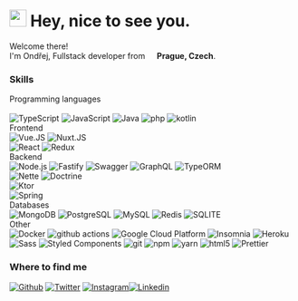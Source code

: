 <h1><img src="https://emojis.slackmojis.com/emojis/images/1531849430/4246/blob-sunglasses.gif?1531849430" width="30"/> Hey, nice to see you.</h1>


<p>Welcome there! </br> I'm Ondřej, Fullstack developer from <img src="https://www.flaticon.com/svg/static/icons/svg/939/939669.svg" width="13"/> <b>Prague, Czech</b>.</p>
<h3>Skills</h3>
<p>
  <a>Programming languages</a>
  </br>
  </br>
    <img alt="TypeScript" src="https://img.shields.io/badge/-TypeScript-007ACC?style=flat-square&logo=typescript&logoColor=white" />
    <img alt="JavaScript" src="https://img.shields.io/badge/-JavaScript-F7B93E?style=flat-square&logo=javascript&logoColor=white" />
    <img alt="Java" src="https://img.shields.io/badge/-Java-CB3837?style=flat-square&logo=java&logoColor=white" />
    <img alt="php" src="https://img.shields.io/badge/-PhP-5849BE?style=flat-square&logo=php&logoColor=white" />
    <img alt="kotlin" src="https://img.shields.io/badge/-Kotlin-000000?style=flat-square&logo=Kotlin&logoColor=white" />
  </br>
  <a>Frontend</a>
  </br>
    <img alt="Vue.JS" src="https://img.shields.io/badge/-Vue.JS-43853d?style=flat-square&logo=vue.js&logoColor=white"/>
    <img alt="Nuxt.JS" src="https://img.shields.io/badge/-Nuxt.JS-43853d?style=flat-square&logo=nuxt.js&logoColor=white"/>
    </br>
    <img alt="React" src="https://img.shields.io/badge/-React-007ACC?style=flat-square&logo=react&logoColor=white"/>
    <img alt="Redux" src="https://img.shields.io/badge/-Redux-5849BE?style=flat-square&logo=redux&logoColor=white"/>
    </br>
    <a>Backend</a>
    </br>
    <img alt="Node.js" src="https://img.shields.io/badge/-Node.js-43853d?style=flat-square&logo=Node.js&logoColor=white" />
    <img alt="Fastify" src="https://img.shields.io/badge/-Fastify-000000?style=flat-square&logo=fastify&logoColor=white" />
    <img alt="Swagger" src="https://img.shields.io/badge/-Swagger-43853d?style=flat-square&logo=swagger&logoColor=white" />
    <img alt="GraphQL" src="https://img.shields.io/badge/-GraphQL-E10098?style=flat-square&logo=graphql&logoColor=white" />
    <img alt="TypeORM" src="https://img.shields.io/badge/-TypeORM-000000?style=flat-square&logo=typeorm&logoColor=white" />
    </br>
    <img alt="Nette" src="https://img.shields.io/badge/-Nette-007ACC?style=flat-square&logo=nette&logoColor=white" />
    <img alt="Doctrine" src="https://img.shields.io/badge/-Doctrine-F7B93E?style=flat-square&logo=Doctrine&logoColor=white" />
    </br>
    <img alt="Ktor" src="https://img.shields.io/badge/-Ktor-000000?style=flat-square&logo=ktor&logoColor=white" />
    </br>
    <img alt="Spring" src="https://img.shields.io/badge/-Spring-43853d?style=flat-square&logo=spring&logoColor=white" />
    </br>
    <a>Databases</a>
    </br>
    <img alt="MongoDB" src="https://img.shields.io/badge/-MongoDB-13aa52?style=flat-square&logo=mongodb&logoColor=white" />
    <img alt="PostgreSQL" src="https://img.shields.io/badge/-PostgreSQL-007ACC?style=flat-square&logo=postgresql&logoColor=white" />
    <img alt="MySQL" src="https://img.shields.io/badge/-MySQL-F7B93E?style=flat-square&logo=mysql&logoColor=white" />
    <img alt="Redis" src="https://img.shields.io/badge/-Redis-CB3837?style=flat-square&logo=redis&logoColor=white" />
    <img alt="SQLITE" src="https://img.shields.io/badge/-SQLITE-000000?style=flat-square&logo=sqlite&logoColor=white" />
    </br>
    <a>Other</a>
    </br>
    <img alt="Docker" src="https://img.shields.io/badge/-Docker-46a2f1?style=flat-square&logo=docker&logoColor=white" />
    <img alt="github actions" src="https://img.shields.io/badge/-Github_Actions-2088FF?style=flat-square&logo=github-actions&logoColor=white" />
    <img alt="Google Cloud Platform" src="https://img.shields.io/badge/-Google_Cloud_Platform-1a73e8?style=flat-square&logo=google-cloud&logoColor=white" />
    <img alt="Insomnia" src="https://img.shields.io/badge/-Insomnia-5849BE?style=flat-square&logo=insomnia&logoColor=white" />
    <img alt="Heroku" src="https://img.shields.io/badge/-Heroku-430098?style=flat-square&logo=heroku&logoColor=white" />
    <img alt="Sass" src="https://img.shields.io/badge/-Sass-CC6699?style=flat-square&logo=sass&logoColor=white" />
    <img alt="Styled Components" src="https://img.shields.io/badge/-Styled_Components-db7092?style=flat-square&logo=styled-components&logoColor=white" />
    <img alt="git" src="https://img.shields.io/badge/-Git-F05032?style=flat-square&logo=git&logoColor=white" />
    <img alt="npm" src="https://img.shields.io/badge/-NPM-CB3837?style=flat-square&logo=npm&logoColor=white" />
    <img alt="yarn" src="https://img.shields.io/badge/-yarn-46a2f1?style=flat-square&logo=yarn&logoColor=white" />
    <img alt="html5" src="https://img.shields.io/badge/-HTML5-E34F26?style=flat-square&logo=html5&logoColor=white" />
    <img alt="Prettier" src="https://img.shields.io/badge/-Prettier-F7B93E?style=flat-square&logo=prettier&logoColor=white" />
</p>
<h3>Where to find me</h3>
<p><a href="https://github.com/0ndras3k" target="_blank"><img alt="Github" src="https://img.shields.io/badge/GitHub-%2312100E.svg?&style=for-the-badge&logo=Github&logoColor=white" /></a> <a href="https://twitter.com/0ndras3k" target="_blank"><img alt="Twitter" src="https://img.shields.io/badge/twitter-%231DA1F2.svg?&style=for-the-badge&logo=twitter&logoColor=white" /></a> <a href="https://instagram.com/oklapka.tech" target="_blank"><img alt="Instagram" src="https://img.shields.io/badge/instagram-%F0B051.svg?&style=for-the-badge&logo=instagram&logoColor=white" /><img alt="Linkedin" src="https://img.shields.io/badge/linkedin-%46a2f1.svg?&style=for-the-badge&logo=linkedin&logoColor=white" /></a>
</p>
